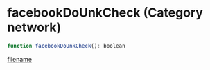 # facebookDoUnkCheck (Category network)

```js
function facebookDoUnkCheck(): boolean
```

[filename](facebookDoUnkCheck_m.md ':include')